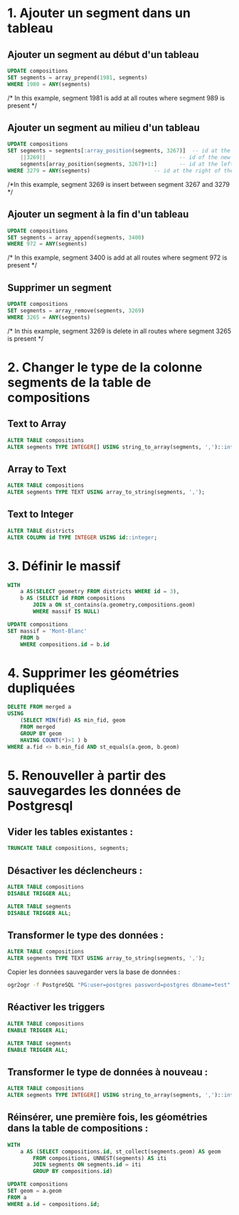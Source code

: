 # 1. Ajouter un segment dans un tableau

## Ajouter un segment au début d'un tableau

```sql
UPDATE compositions
SET segments = array_prepend(1981, segments)
WHERE 1980 = ANY(segments)
```

/* In this example, segment 1981 is add at all routes where segment 989 is present */

## Ajouter un segment au milieu d'un tableau

```sql
UPDATE compositions
SET segments = segments[:array_position(segments, 3267)]  -- id at the left of the new segment.
    ||3269||                                          -- id of the new segment.
    segments[array_position(segments, 3267)+1:]       -- id at the left of the new segment.
WHERE 3279 = ANY(segments)   				  -- id at the right of the new segment.
```

/*In this example, segment 3269 is insert between segment 3267 and 3279 */

## Ajouter un segment à la fin d'un tableau

```sql
UPDATE compositions
SET segments = array_append(segments, 3400)
WHERE 972 = ANY(segments)
```

/* In this example, segment 3400 is add at all routes where segment 972 is present */

## Supprimer un segment

```sql
UPDATE compositions
SET segments = array_remove(segments, 3269)
WHERE 3265 = ANY(segments)
```

/* In this example, segment 3269 is delete in all routes where segment 3265 is present */

# 2. Changer le type de la colonne segments de la table de compositions

## Text to Array

```sql
ALTER TABLE compositions
ALTER segments TYPE INTEGER[] USING string_to_array(segments, ',')::int[];
```

## Array to Text

```sql
ALTER TABLE compositions
ALTER segments TYPE TEXT USING array_to_string(segments, ',');
```

## Text to Integer

```sql
ALTER TABLE districts
ALTER COLUMN id TYPE INTEGER USING id::integer;
```

# 3. Définir le massif

```sql
WITH
    a AS(SELECT geometry FROM districts WHERE id = 3),
    b AS (SELECT id FROM compositions
        JOIN a ON st_contains(a.geometry,compositions.geom)
        WHERE massif IS NULL)

UPDATE compositions
SET massif = 'Mont-Blanc'
    FROM b
    WHERE compositions.id = b.id
```

# 4. Supprimer les géométries dupliquées

```sql
DELETE FROM merged a
USING
    (SELECT MIN(fid) AS min_fid, geom
    FROM merged
    GROUP BY geom
    HAVING COUNT(*)>1 ) b
WHERE a.fid <> b.min_fid AND st_equals(a.geom, b.geom)
```

# 5. Renouveller à partir des sauvegardes les données de Postgresql

## Vider les tables existantes :

```sql
TRUNCATE TABLE compositions, segments;
```

## Désactiver les déclencheurs :

```sql
ALTER TABLE compositions
DISABLE TRIGGER ALL;

ALTER TABLE segments
DISABLE TRIGGER ALL;
```

## Transformer le type des données :

```sql
ALTER TABLE compositions
ALTER segments TYPE TEXT USING array_to_string(segments, ',');
```

Copier les données sauvegarder vers la base de données :

```bash
ogr2ogr -f PostgreSQL "PG:user=postgres password=postgres dbname=test" /home/ulysse/Dropbox/skitourenguru/Ski-Routes/France-Alpes/France_Alpes_Compositions.geojson && ogr2ogr -f PostgreSQL "PG:user=postgres password=postgres dbname=test" /home/ulysse/Dropbox/skitourenguru/Ski-Routes/France-Alpes/France_Alpes_Segments.geojson
```

## Réactiver les triggers

```sql
ALTER TABLE compositions
ENABLE TRIGGER ALL;

ALTER TABLE segments
ENABLE TRIGGER ALL;
```

## Transformer le type de données à nouveau :

```sql
ALTER TABLE compositions
ALTER segments TYPE INTEGER[] USING string_to_array(segments, ',')::int[];
```

## Réinsérer, une première fois, les géométries dans la table de compositions :

```sql
WITH
    a AS (SELECT compositions.id, st_collect(segments.geom) AS geom
        FROM compositions, UNNEST(segments) AS iti
        JOIN segments ON segments.id = iti
        GROUP BY compositions.id)

UPDATE compositions
SET geom = a.geom
FROM a
WHERE a.id = compositions.id;
```
